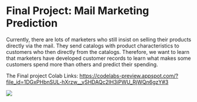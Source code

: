 # Final Project: Mail Marketing Prediction

Currently, there are lots of marketers who still insist on selling their products directly via the mail. They send catalogs with product characteristics to customers who then directly from the catalogs. Therefore, we want to learn that marketers have developed customer records to learn what makes some customers spend more than others and predict their spending.

The Final project Colab Links: https://codelabs-preview.appspot.com/?file_id=1DGxPHbnSUL-hXrzw__vSHDAQc2IH3iPWU_RjWQn6gzY#3

![](Images/img6)
